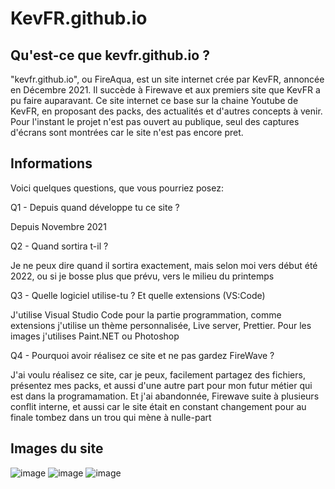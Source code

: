 # KevFR.github.io
<h2> Qu'est-ce que kevfr.github.io ? </h2>

"kevfr.github.io", ou FireAqua, est un site internet crée par KevFR, annoncée en Décembre 2021. Il succède à Firewave et aux premiers site que KevFR a pu faire auparavant. Ce site internet ce base sur la chaine Youtube de KevFR, en proposant des packs, des actualités et d'autres concepts à venir. Pour l'instant le projet n'est pas ouvert au publique, seul des captures d'écrans sont montrées car le site n'est pas encore pret.

<h2> Informations </h2>

Voici quelques questions, que vous pourriez posez:

Q1 - Depuis quand développe tu ce site ?

Depuis Novembre 2021 

Q2 - Quand sortira t-il ?

Je ne peux dire quand il sortira exactement, mais selon moi vers début été 2022, ou si je bosse plus que prévu, vers le milieu du printemps

Q3 - Quelle logiciel utilise-tu ? Et quelle extensions (VS:Code)

J'utilise Visual Studio Code pour la partie programmation, comme extensions j'utilise un thème personnalisée, Live server, Prettier. Pour les images j'utilises Paint.NET ou Photoshop

Q4 - Pourquoi avoir réalisez ce site et ne pas gardez FireWave ?

J'ai voulu réalisez ce site, car je peux, facilement partagez des fichiers, présentez mes packs, et aussi d'une autre part pour mon futur métier qui est dans la programamation. Et j'ai abandonnée, Firewave suite à plusieurs conflit interne, et aussi car le site était en constant changement pour au finale tombez dans un trou qui mène à nulle-part

<h2> Images du site </h2>

![image](https://user-images.githubusercontent.com/70813133/147409973-fdb04d7d-5fa7-460f-a3b0-2c3fd0b34b9e.png)
![image](https://user-images.githubusercontent.com/70813133/147409989-6b27aa33-dd86-44cf-9090-6408c1459daf.png)
![image](https://user-images.githubusercontent.com/70813133/147409998-da4a213b-5af7-47e7-afdd-02efd7618f60.png)


